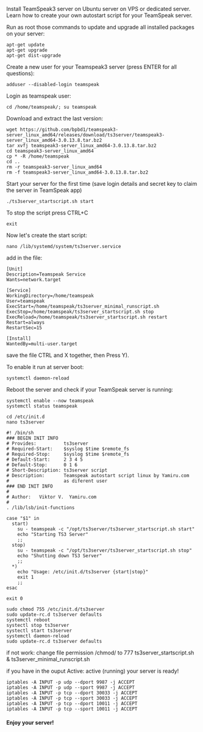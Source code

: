 Install TeamSpeak3 server on Ubuntu server on VPS or dedicated server. Learn how to create your own autostart script for your TeamSpeak server.

Run as root those commands to update and upgrade all installed packages on your server:
```
apt-get update
apt-get upgrade
apt-get dist-upgrade
```
Create a new user for your Teamspeak3 server (press ENTER for all questions):
```
adduser --disabled-login teamspeak
```
Login as teamspeak user:
```
cd /home/teamspeak/; su teamspeak
```
Download and extract the last version:
```
wget https://github.com/bpbd1/teamspeak3-server_linux_amd64/releases/download/ts3server/teamspeak3-server_linux_amd64-3.0.13.8.tar.bz2
tar xvfj teamspeak3-server_linux_amd64-3.0.13.8.tar.bz2
cd teamspeak3-server_linux_amd64
cp * -R /home/teamspeak
cd ..
rm -r teamspeak3-server_linux_amd64
rm -f teamspeak3-server_linux_amd64-3.0.13.8.tar.bz2
```
Start your server for the first time (save login details and secret key to claim the server in TeamSpeak app)
```
./ts3server_startscript.sh start
```
To stop the script press CTRL+C
```
exit
```
Now let's create the start script: 
```
nano /lib/systemd/system/ts3server.service
```
add in the file:
```
[Unit]
Description=Teamspeak Service
Wants=network.target

[Service]
WorkingDirectory=/home/teamspeak
User=teamspeak
ExecStart=/home/teamspeak/ts3server_minimal_runscript.sh
ExecStop=/home/teamspeak/ts3server_startscript.sh stop
ExecReload=/home/teamspeak/ts3server_startscript.sh restart
Restart=always
RestartSec=15

[Install]
WantedBy=multi-user.target
```

save the file  CTRL and X together, then Press Y).

To enable it run at server boot:
```
systemctl daemon-reload
```
Reboot the server and check if your TeamSpeak server is running:
```
systemctl enable --now teamspeak
systemctl status teamspeak
```
```
cd /etc/init.d
nano ts3server
```
```
#! /bin/sh
### BEGIN INIT INFO
# Provides:          ts3server
# Required-Start:    $syslog $time $remote_fs
# Required-Stop:     $syslog $time $remote_fs
# Default-Start:     2 3 4 5
# Default-Stop:      0 1 6
# Short-Description: ts3server script
# Description:       Teamspeak autostart script linux by Yamiru.com
#                    as diferent user
### END INIT INFO
#
# Author:	Viktor V.  Yamiru.com
#
. /lib/lsb/init-functions

case "$1" in
  start)
    su - teamspeak -c "/opt/ts3server/ts3server_startscript.sh start"
    echo "Starting TS3 Server"
    ;;
  stop)
    su - teamspeak -c "/opt/ts3server/ts3server_startscript.sh stop"
    echo "Shutting down TS3 Server"
    ;;
  *)
    echo "Usage: /etc/init.d/ts3server {start|stop}"
    exit 1
    ;;
esac

exit 0
```
```
sudo chmod 755 /etc/init.d/ts3server
sudo update-rc.d ts3server defaults
systemctl reboot
systectl stop ts3server
systectl start ts3server
systemctl daemon-reload
sudo update-rc.d ts3server defaults
```
if not work: change file permission /chmod/ to 777 ts3server_startscript.sh & ts3server_minimal_runscript.sh

if you have in the ouput Active: active (running) your server is ready!


```
iptables -A INPUT -p udp --dport 9987 -j ACCEPT
iptables -A INPUT -p udp --sport 9987 -j ACCEPT
iptables -A INPUT -p tcp --dport 30033 -j ACCEPT
iptables -A INPUT -p tcp --sport 30033 -j ACCEPT
iptables -A INPUT -p tcp --dport 10011 -j ACCEPT
iptables -A INPUT -p tcp --sport 10011 -j ACCEPT
```


#### Enjoy your server!
